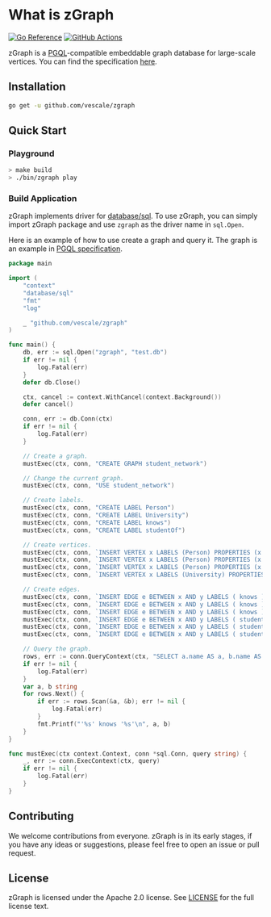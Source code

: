 # What is zGraph
[![Go Reference](https://pkg.go.dev/badge/github.com/vescale/zgraph.svg)](https://pkg.go.dev/github.com/vescale/zgraph)
[![GitHub Actions](https://github.com/vescale/zgraph/workflows/Check/badge.svg)](https://github.com/vescale/zgraph/actions?query=workflow%3ACheck)

zGraph is a [PGQL](https://pgql-lang.org/)-compatible embeddable graph database for large-scale vertices. 
You can find the specification [here](https://pgql-lang.org/spec/1.5/).

## Installation

```bash
go get -u github.com/vescale/zgraph
```

## Quick Start

### Playground

```bash
> make build
> ./bin/zgraph play
```

### Build Application
zGraph implements driver for [database/sql](https://golang.org/pkg/database/sql/). To use zGraph, you can simply import zGraph package and use `zgraph` as the driver name in `sql.Open`.

Here is an example of how to use create a graph and query it. The graph is an example in [PGQL specification](https://pgql-lang.org/spec/1.5/#edge-patterns).

```go
package main

import (
	"context"
	"database/sql"
	"fmt"
	"log"

	_ "github.com/vescale/zgraph"
)

func main() {
	db, err := sql.Open("zgraph", "test.db")
	if err != nil {
		log.Fatal(err)
	}
	defer db.Close()

	ctx, cancel := context.WithCancel(context.Background())
	defer cancel()

	conn, err := db.Conn(ctx)
	if err != nil {
		log.Fatal(err)
	}

	// Create a graph.
	mustExec(ctx, conn, "CREATE GRAPH student_network")

	// Change the current graph.
	mustExec(ctx, conn, "USE student_network")

	// Create labels.
	mustExec(ctx, conn, "CREATE LABEL Person")
	mustExec(ctx, conn, "CREATE LABEL University")
	mustExec(ctx, conn, "CREATE LABEL knows")
	mustExec(ctx, conn, "CREATE LABEL studentOf")

	// Create vertices.
	mustExec(ctx, conn, `INSERT VERTEX x LABELS (Person) PROPERTIES (x.name = 'Kathrine', x.dob = DATE '1994-01-15')`)
	mustExec(ctx, conn, `INSERT VERTEX x LABELS (Person) PROPERTIES (x.name = 'Riya', x.dob = DATE '1995-03-20')`)
	mustExec(ctx, conn, `INSERT VERTEX x LABELS (Person) PROPERTIES (x.name = 'Lee', x.dob = DATE '1996-01-20')`)
	mustExec(ctx, conn, `INSERT VERTEX x LABELS (University) PROPERTIES (x.name = 'UC Berkeley')`)

	// Create edges.
	mustExec(ctx, conn, `INSERT EDGE e BETWEEN x AND y LABELS ( knows ) FROM MATCH (x), MATCH (y) WHERE x.name = 'Kathrine' AND y.name = 'Lee'`)
	mustExec(ctx, conn, `INSERT EDGE e BETWEEN x AND y LABELS ( knows ) FROM MATCH (x), MATCH (y) WHERE x.name = 'Kathrine' AND y.name = 'Riya'`)
	mustExec(ctx, conn, `INSERT EDGE e BETWEEN x AND y LABELS ( knows ) FROM MATCH (x), MATCH (y) WHERE x.name = 'Lee' AND y.name = 'Kathrine'`)
	mustExec(ctx, conn, `INSERT EDGE e BETWEEN x AND y LABELS ( studentOf ) FROM MATCH (x), MATCH (y) WHERE x.name = 'Kathrine' AND y.name = 'UC Berkeley'`)
	mustExec(ctx, conn, `INSERT EDGE e BETWEEN x AND y LABELS ( studentOf ) FROM MATCH (x), MATCH (y) WHERE x.name = 'Lee' AND y.name = 'UC Berkeley'`)
	mustExec(ctx, conn, `INSERT EDGE e BETWEEN x AND y LABELS ( studentOf ) FROM MATCH (x), MATCH (y) WHERE x.name = 'Riya' AND y.name = 'UC Berkeley'`)

	// Query the graph.
	rows, err := conn.QueryContext(ctx, "SELECT a.name AS a, b.name AS b FROM MATCH (a:Person) -[e:knows]-> (b:Person)")
	if err != nil {
		log.Fatal(err)
	}
	var a, b string
	for rows.Next() {
		if err := rows.Scan(&a, &b); err != nil {
			log.Fatal(err)
		}
		fmt.Printf("'%s' knows '%s'\n", a, b)
	}
}

func mustExec(ctx context.Context, conn *sql.Conn, query string) {
	_, err := conn.ExecContext(ctx, query)
	if err != nil {
		log.Fatal(err)
	}
}
```

## Contributing

We welcome contributions from everyone. zGraph is in its early stages, if you have any ideas or suggestions, please feel free to open an issue or pull request.

## License

zGraph is licensed under the Apache 2.0 license. See [LICENSE](LICENSE) for the full license text.
